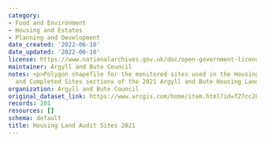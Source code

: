 ```yaml
---
category:
- Food and Environment
- Housing and Estates
- Planning and Development
date_created: '2022-06-10'
date_updated: '2022-06-10'
license: https://www.nationalarchives.gov.uk/doc/open-government-licence/version/3/
maintainer: Argyll and Bute Council
notes: <p>Polygon shapefile for the monitored sites used in the Housing Land Supply
  and Completed Sites sections of the 2021 Argyll and Bute Housing Land Audit</p>
organization: Argyll and Bute Council
original_dataset_link: https://www.arcgis.com/home/item.html?id=f27cc20e06e4416ead8b54f0df0bfafb
records: 201
resources: []
schema: default
title: Housing Land Audit Sites 2021
---
```

